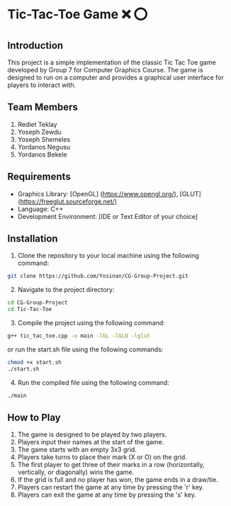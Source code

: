 # Tic-Tac-Toe Game &#x274C; &#x2B55;

## Introduction

This project is a simple implementation of the classic Tic Tac Toe game developed by Group 7 for Computer Graphics Course. The game is designed to run on a computer and provides a graphical user interface for players to interact with.

## Team Members

1. Rediet Teklay
2. Yoseph Zewdu
3. Yoseph Shemeles
4. Yordanos Negusu
5. Yordanos Bekele

## Requirements

- Graphics Library: [OpenGL] (https://www.opengl.org/), [GLUT] (https://freeglut.sourceforge.net/)
- Language: C++
- Development Environment: [IDE or Text Editor of your choice]

## Installation

1. Clone the repository to your local machine using the following command:

```bash
git clone https://github.com/Yosinan/CG-Group-Project.git
```

2. Navigate to the project directory:

```bash
cd CG-Group-Project
cd Tic-Tac-Toe
```

3. Compile the project using the following command:

```bash
g++ tic_tac_toe.cpp -o main -lGL -lGLU -lglut
```

or run the start.sh file using the following commands:

```bash
chmod +x start.sh
./start.sh
```

4. Run the compiled file using the following command:

```bash
./main
```

## How to Play

1. The game is designed to be played by two players.
2. Players input their names at the start of the game.
3. The game starts with an empty 3x3 grid.
4. Players take turns to place their mark (X or O) on the grid.
5. The first player to get three of their marks in a row (horizontally, vertically, or diagonally) wins the game.
6. If the grid is full and no player has won, the game ends in a draw/tie.
7. Players can restart the game at any time by pressing the 'r' key.
8. Players can exit the game at any time by pressing the 's' key.
